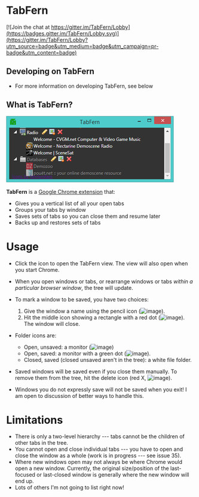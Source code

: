 # TabFern

[![Join the chat at https://gitter.im/TabFern/Lobby](https://badges.gitter.im/TabFern/Lobby.svg)](https://gitter.im/TabFern/Lobby?utm_source=badge&utm_medium=badge&utm_campaign=pr-badge&utm_content=badge)

## Developing on TabFern

 - For more information on developing TabFern, see below



## What is TabFern?

![screenshot](https://raw.githubusercontent.com/cxw42/TabFern/gh-pages/assets/img/screenshot.png)

**TabFern** is a [Google Chrome extension](https://chrome.google.com/webstore/detail/tabfern-tab-manager-and-b/hbajjpcdbninabigakflkhiogmmjaakm) that:

 - Gives you a vertical list of all your open tabs
 - Groups your tabs by window
 - Saves sets of tabs so you can close them and resume later
 - Backs up and restores sets of tabs

# Usage

 - Click the icon to open the TabFern view.  The view will also open when
   you start Chrome.
 - When you open windows or tabs, or rearrange windows or tabs _within a
   particular browser window_, the tree will update.
 - To mark a window to be saved, you have two choices:

     1. Give the window a name using the pencil icon (![image](https://raw.githubusercontent.com/cxw42/TabFern/master/static/assets/icons/pencil.png)).
     1. Hit the middle icon showing a rectangle with a red dot
   (![image](https://raw.githubusercontent.com/cxw42/TabFern/master/static/assets/icons/picture_delete.png)).  The window will close.

 - Folder icons are:

     - Open, unsaved: a monitor (![image](https://raw.githubusercontent.com/cxw42/TabFern/master/static/assets/icons/monitor.png))
     - Open, saved: a monitor with a green dot (![image](https://raw.githubusercontent.com/cxw42/TabFern/master/static/assets/icons/monitor_add.png)).
     - Closed, saved (closed unsaved aren't in the tree): a white file folder.

 - Saved windows will be saved even if you close them manually.  To remove them
   from the tree, hit the delete icon (red X,
   ![image](https://raw.githubusercontent.com/cxw42/TabFern/master/static/assets/icons/cross.png)).

 - Windows you do not expressly save will not be saved when you exit!
   I am open to discussion of better ways to handle this.

# Limitations

 - There is only a two-level hierarchy --- tabs cannot be the children
   of other tabs in the tree.
 - You cannot open and close individual tabs --- you have to open and close
   the window as a whole (work is in progress --- see issue 35).
 - Where new windows open may not always be where Chrome would open a new
   window.
   Currently, the original size/position of the last-focused or last-closed
   window is generally where the new window will end up.
 - Lots of others I'm not going to list right now!

